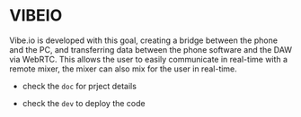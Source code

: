 # VIBEIO

Vibe.io is developed with this goal, creating a bridge between the phone and the PC, and transferring data between the phone software and the DAW via WebRTC. This allows the user to easily communicate in real-time with a remote mixer, the mixer can also mix for the user in real-time.

- check the `doc` for prject details


- check the `dev` to deploy the code


